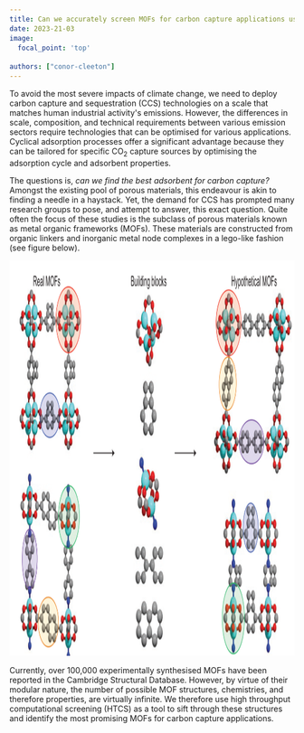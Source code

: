 ```yaml
---
title: Can we accurately screen MOFs for carbon capture applications using high throughput computational screening workflows? 
date: 2023-21-03
image:
  focal_point: 'top'
  
authors: ["conor-cleeton"]
---
```

<!-- Can we accurately screen MOFs for carbon capture applications using high throughput computational screening workflows?    -->

<!--more-->

To avoid the most severe impacts of climate change, we need to deploy carbon capture and sequestration (CCS) technologies on a scale that matches human industrial activity's emissions. However, the differences in scale, composition, and technical requirements between various emission sectors require technologies that can be optimised for various applications. Cyclical adsorption processes offer a significant advantage because they can be tailored for specific CO<sub>2</sub> capture sources by optimising the adsorption cycle and adsorbent properties.  

The questions is, <i>can we find the best adsorbent for carbon capture?</i> Amongst the existing pool of porous materials, this endeavour is akin to finding a needle in a haystack. Yet, the demand for CCS has prompted many research groups to pose, and attempt to answer, this exact question. Quite often the focus of these studies is the subclass of porous materials known as metal organic frameworks (MOFs). These materials are constructed from organic linkers and inorganic metal node complexes in a lego-like fashion (see figure below).

<img src="MOF_example.png" alt="Hypothetical MOFs from real MOF building blocks" width="600" height="700">

 Currently, over 100,000 experimentally synthesised MOFs have been reported in the Cambridge Structural Database. However, by virtue of their modular nature, the number of possible MOF structures, chemistries, and therefore properties, are virtually infinite. We therefore use high throughput computational screening (HTCS) as a tool to sift through these structures and identify the most promising MOFs for carbon capture applications.

